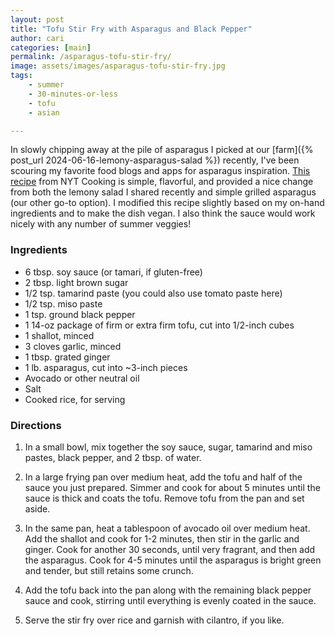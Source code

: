 ```yaml
---
layout: post
title: "Tofu Stir Fry with Asparagus and Black Pepper"
author: cari
categories: [main]
permalink: /asparagus-tofu-stir-fry/
image: assets/images/asparagus-tofu-stir-fry.jpg
tags:
    - summer
    - 30-minutes-or-less
    - tofu
    - asian

---
```


In slowly chipping away at the pile of asparagus I picked at our [farm]({% post_url 2024-06-16-lemony-asparagus-salad %}) recently, I've been scouring my favorite food blogs and apps for asparagus inspiration. [This recipe](https://cooking.nytimes.com/recipes/1023194-black-pepper-stir-fried-tofu-and-asparagus) from NYT Cooking is simple, flavorful, and provided a nice change from both the lemony salad I shared recently and simple grilled asparagus (our other go-to option). I modified this recipe slightly based on my on-hand ingredients and to make the dish vegan. I also think the sauce would work nicely with any number of summer veggies!

<h3> Ingredients </h3>

- 6 tbsp. soy sauce (or tamari, if gluten-free) 
- 2 tbsp. light brown sugar
- 1/2 tsp. tamarind paste (you could also use tomato paste here)
- 1/2 tsp. miso paste
- 1 tsp. ground black pepper
- 1 14-oz package of firm or extra firm tofu, cut into 1/2-inch cubes
- 1 shallot, minced
- 3 cloves garlic, minced
- 1 tbsp. grated ginger
- 1 lb. asparagus, cut into ~3-inch pieces
- Avocado or other neutral oil
- Salt
- Cooked rice, for serving

<h3> Directions </h3>

1. In a small bowl, mix together the soy sauce, sugar, tamarind and miso pastes, black pepper, and 2 tbsp. of water.

2. In a large frying pan over medium heat, add the tofu and half of the sauce you just prepared. Simmer and cook for about 5 minutes until the sauce is thick and coats the tofu. Remove tofu from the pan and set aside.

3. In the same pan, heat a tablespoon of avocado oil over medium heat. Add the shallot and cook for 1-2 minutes, then stir in the garlic and ginger. Cook for another 30 seconds, until very fragrant, and then add the asparagus. Cook for 4-5 minutes until the asparagus is bright green and tender, but still retains some crunch.

4. Add the tofu back into the pan along with the remaining black pepper sauce and cook, stirring until everything is evenly coated in the sauce.

5. Serve the stir fry over rice and garnish with cilantro, if you like.
